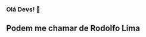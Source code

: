 ### Olá Devs! 👋
## Podem me chamar de Rodolfo Lima 
<!--
** Fiquei a vontade para me conhecer mais. 

- 👊 Atualmente estou totalmente focado em entender como resolver problemas usando dados e machine learning.
- 🌱 Buscando oportunidades para crescer como profissional em análise/ciência de dados.
- 💼 Pesquisador, tradutor, professor & Dev.
- 🔍 Procurando pessoas, lugares e situações que possam me adicionar como profissional.
- 💻 Experiência com pesquisa acadêmica, estatística, escrita, algorítimos e IA.
- 📫 Como me encontra? rodolfo.eli.jrles@gmail.com
- 📰 Quer tirar qualquer dúvida? Só falar.
- ⚡ Fun fact: ...

## Ferramentas 
<img src="https://cdn.jsdelivr.net/gh/devicons/devicon/icons/jupyter/jupyter-original.svg" width="40" height="40"/> <img src="https://cdn.jsdelivr.net/gh/devicons/devicon/icons/github/github-original.svg" width="40" height="40"/> <img src="https://cdn.jsdelivr.net/gh/devicons/devicon/icons/python/python-original.svg" width="40" height="40"/> <img src="https://cdn.jsdelivr.net/gh/devicons/devicon/icons/pandas/pandas-original.svg" width="40" height="40"/> <img src="https://cdn.jsdelivr.net/gh/devicons/devicon/icons/tensorflow/tensorflow-original.svg" width="40" height="40"/> <img src="https://cdn.jsdelivr.net/gh/devicons/devicon/icons/rstudio/rstudio-original.svg" width="40" height="40"/> <img src="https://cdn.jsdelivr.net/gh/devicons/devicon/icons/sqlite/sqlite-original.svg" width="40" height="40"/> <img src="https://cdn.jsdelivr.net/gh/devicons/devicon/icons/mysql/mysql-original.svg" width="40" height="40"/> src="https://cdn.jsdelivr.net/gh/devicons/devicon/icons/numpy/numpy-original.svg" width="40" height="40"/>

## Contatos:

<div>
<a hrefhttps://www.linkedin.com/in/rodolfo-lima-datascientist/" target="_blank"><img src="https://img.shields.io/badge/-LinkedIn-%230077B5?style=for-the-badge&logo=linkedin&logoColor=white" target="_blank"></a>   
</div>
_blank"></a>

<div>
<a href="https://github.com/Laceles">
<img height="180em" src="https://github-readme-stats.vercel.app/api/top-langs/?username=Laceles&layout=compact&langs_count=7&theme=dracula"/>
<img height="180em" src="https://github-readme-stats.vercel.app/api?username=Laceles&show_icons=true&theme=dracula&include_all_commits=true&count_private=true"/>
</div>

![Snake animation](https://github.com/Laceles/Laceles/blob/output/github-contribution-grid-snake.svg)
-->
